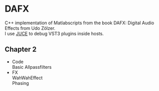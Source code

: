 # DAFX
 C++ implementation of Matlabscripts from the book DAFX: Digital Audio Effects from Udo Zölzer. \
 I use [JUCE](https://juce.com/get-juce/) to debug VST3 plugins inside hosts. 
 
## Chapter 2
 - Code \
 Basic Allpassfilters
 - FX \
 WahWahEffect \
 Phasing
 
